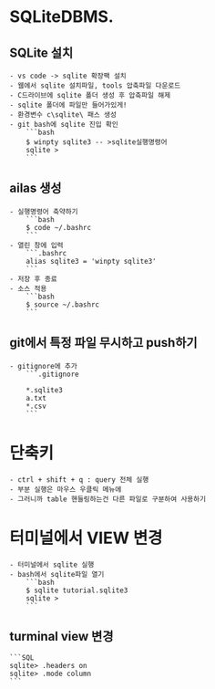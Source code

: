 # SQLiteDBMS.

## SQLite 설치
    - vs code -> sqlite 확장팩 설치
    - 웹에서 sqlite 설치파일, tools 압축파일 다운로드
    - C드라이브에 sqlite 폴더 생성 후 압축파일 해제
    - sqlite 폴더에 파일만 들어가있게!
    - 환경변수 c\sqlite\ 패스 생성
    - git bash에 sqlite 진입 확인
        ```bash
        $ winpty sqlite3 -- >sqlite실행명령어
        sqlite >
        ```
## ailas 생성
    - 실행명령어 축약하기
        ```bash
        $ code ~/.bashrc
        ```
    - 열린 창에 입력
        ```.bashrc
        alias sqlite3 = 'winpty sqlite3'
        ```
    - 저장 후 종료
    - 소스 적용
        ```bash
        $ source ~/.bashrc
        ```

## git에서 특정 파일 무시하고 push하기
    - gitignore에 추가
        ```.gitignore

        *.sqlite3
        a.txt
        *.csv
        ```

# 단축키
    - ctrl + shift + q : query 전체 실행
    - 부분 실행은 마우스 우클릭 메뉴에
    - 그러니까 table 핸들링하는건 다른 파일로 구분하여 사용하기
# 터미널에서 VIEW 변경
    - 터미널에서 sqlite 실행
    - bash에서 sqlite파일 열기
        ```bash
        $ sqlite tutorial.sqlite3
        sqlite > 
        ```
## turminal view 변경
    ```SQL
    sqlite> .headers on
    sqlite> .mode column
    ```